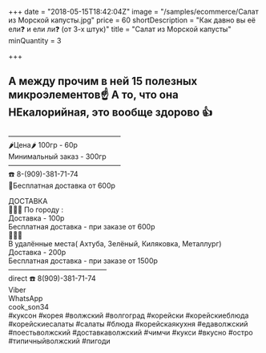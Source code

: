 +++
date = "2018-05-15T18:42:04Z"
image = "/samples/ecommerce/Cалат из Морской капусты.jpg"
price = 60
shortDescription = "Как давно вы её ели❓ и ели ли❓ (от 3-х штук)"
title = "Cалат из Морской капусты"
minQuantity = 3

+++
## А между прочим в ней 15 полезных микроэлементов☝️ А то, что она НЕкалорийная, это вообще здорово 👍  
————————————————  
🌶Цена🌶 100гр - 60р  
Минимальный заказ - 300гр  
————————————————  
☎️ 8-(909)-381-71-74  
🚗Бесплатная доставка от 600р  

ДОСТАВКА   
🚗🚗🚗
По городу :  
Доставка - 100р  
Бесплатная доставка - при заказе от 600р  
🚗🚗🚗   
В удалённые места( Ахтуба, Зелёный, Киляковка, Металлург)   
Доставка - 200р   
Бесплатная доставка - при заказе от 1500р   
——————————————   
direct
☎️ 8(909)-381-71-74  
Viber  
WhatsApp  
cook_son34  
#куксон #корея #волжский #волгоград #корейски #корейскиеблюда #корейскиесалаты #салаты #блюда #корейскаякухня #едаволжский #поестьволжский #доставкаволжский #чимчи #кукси #вкусно #остро #типичныйволжский #пигоди
